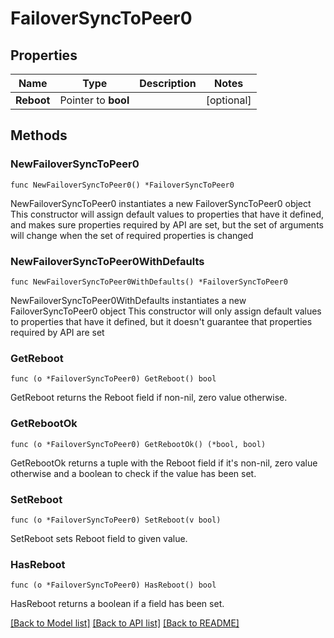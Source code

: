 # FailoverSyncToPeer0

## Properties

Name | Type | Description | Notes
------------ | ------------- | ------------- | -------------
**Reboot** | Pointer to **bool** |  | [optional] 

## Methods

### NewFailoverSyncToPeer0

`func NewFailoverSyncToPeer0() *FailoverSyncToPeer0`

NewFailoverSyncToPeer0 instantiates a new FailoverSyncToPeer0 object
This constructor will assign default values to properties that have it defined,
and makes sure properties required by API are set, but the set of arguments
will change when the set of required properties is changed

### NewFailoverSyncToPeer0WithDefaults

`func NewFailoverSyncToPeer0WithDefaults() *FailoverSyncToPeer0`

NewFailoverSyncToPeer0WithDefaults instantiates a new FailoverSyncToPeer0 object
This constructor will only assign default values to properties that have it defined,
but it doesn't guarantee that properties required by API are set

### GetReboot

`func (o *FailoverSyncToPeer0) GetReboot() bool`

GetReboot returns the Reboot field if non-nil, zero value otherwise.

### GetRebootOk

`func (o *FailoverSyncToPeer0) GetRebootOk() (*bool, bool)`

GetRebootOk returns a tuple with the Reboot field if it's non-nil, zero value otherwise
and a boolean to check if the value has been set.

### SetReboot

`func (o *FailoverSyncToPeer0) SetReboot(v bool)`

SetReboot sets Reboot field to given value.

### HasReboot

`func (o *FailoverSyncToPeer0) HasReboot() bool`

HasReboot returns a boolean if a field has been set.


[[Back to Model list]](../README.md#documentation-for-models) [[Back to API list]](../README.md#documentation-for-api-endpoints) [[Back to README]](../README.md)


